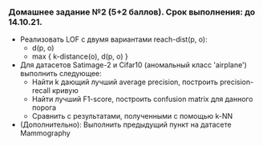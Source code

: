 ### Домашнее задание №2 (5+2 баллов). Срок выполнения: до 14.10.21.

- Реализовать LOF с двумя вариантами reach-dist(p, o):
    - d(p, o)
    - max { k-distance(o), d(p, o) }
- Для датасетов Satimage-2 и Cifar10 (аномальный класс 'airplane') выполнить следующее:
    - Найти k дающий лучший average precision, построить precision-recall кривую
    - Найти лучший F1-score, построить confusion matrix для данного порога
    - Сравнить с результатами, полученными с помощью k-NN
- (Дополнительно): Выполнить предыдущий пункт на датасете Mammography 
